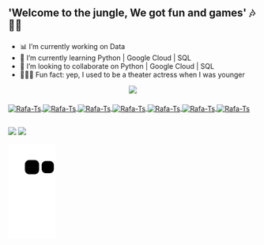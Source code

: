 <a> <h2>
'Welcome to the jungle, We got fun and games' 🎶  🌹🔫 
</h2> </a>
</n>

- 📊 I’m currently working on Data
- 🐍 I’m currently learning Python | Google Cloud | SQL
- 👯 I’m looking to collaborate on Python | Google Cloud | SQL
- 👩🏼‍🎤 Fun fact: yep, I used to be a theater actress when I was younger


<div align="center">
  <a href="https://github.com/marinagaspar">
  <img height="180em" src="https://github-readme-stats.vercel.app/api?username=marinagaspar&show_icons=true&theme=synthwave&include_all_commits=true&count_private=true"/>
    
</div>

<div style="display: inline_block"><br>
  
  <img align="center" alt="Rafa-Ts" height="60" width="50" src="https://cdn.jsdelivr.net/gh/devicons/devicon/icons/googlecloud/googlecloud-original.svg" />
  <img align="center" alt="Rafa-Ts" height="60" width="50" src="https://cdn.jsdelivr.net/gh/devicons/devicon/icons/python/python-original-wordmark.svg" />
  <img align="center" alt="Rafa-Ts" height="60" width="50" src="https://cdn.jsdelivr.net/gh/devicons/devicon/icons/html5/html5-plain-wordmark.svg" />
  <img align="center" alt="Rafa-Ts" height="60" width="50" src="https://cdn.jsdelivr.net/gh/devicons/devicon/icons/mongodb/mongodb-plain-wordmark.svg" />
  <img align="center" alt="Rafa-Ts" height="60" width="50" src="https://cdn.jsdelivr.net/gh/devicons/devicon/icons/jupyter/jupyter-original-wordmark.svg" />
  <img align="center" alt="Rafa-Ts" height="60" width="50" src="https://cdn.jsdelivr.net/gh/devicons/devicon/icons/pandas/pandas-original.svg" />
  <img align="center" alt="Rafa-Ts" height="60" width="50" src="https://cdn.jsdelivr.net/gh/devicons/devicon/icons/canva/canva-original.svg" />
  
   ##
 
<div> 
  <a href="https://www.linkedin.com/in/marina-gaspar" target="_blank"><img src="https://img.shields.io/badge/-LinkedIn-%230077B5?style=for-the-badge&logo=linkedin&logoColor=white" target="_blank"></a>
  <a href = "mailto:contatomgasparts@gmail.com"><img src="https://img.shields.io/badge/-Gmail-%23333?style=for-the-badge&logo=gmail&logoColor=white" target="_blank"></a>
 

  ![Snake animation](https://github.com/rafaballerini/rafaballerini/blob/output/github-contribution-grid-snake.svg) 
 
</div>
  



